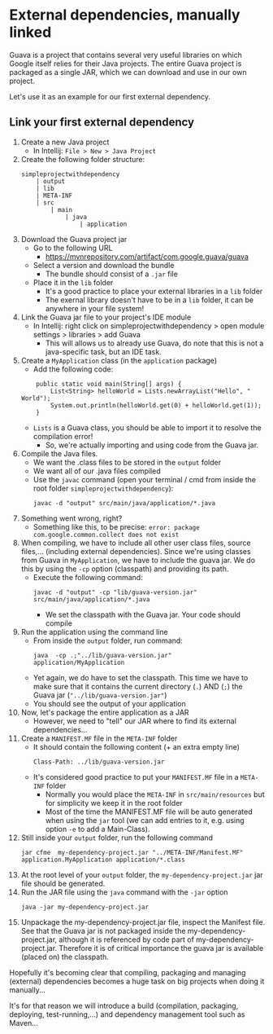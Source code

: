 # External dependencies, manually linked

Guava is a project that contains several very useful libraries on which Google itself relies for their Java projects. 
The entire Guava project is packaged as a single JAR, which we can download and use in our own project.

Let's use it as an example for our first external dependency.

## Link your first external dependency

1. Create a new Java project
    - In Intellij: ```File > New > Java Project```
2. Create the following folder structure:
    ```
    simpleprojectwithdependency
        | output
        | lib
        | META-INF
        | src
            | main
                | java
                    | application
    ```
3. Download the Guava project jar 
    - Go to the following URL
        - https://mvnrepository.com/artifact/com.google.guava/guava
    - Select a version and download the bundle
        - The bundle should consist of a ```.jar``` file
    - Place it in the ```lib``` folder
        - It's a good practice to place your external libraries in a ```lib``` folder
        - The exernal library doesn't have to be in a ```lib``` folder, it can be anywhere in your file system! 
4. Link the Guava jar file to your project's IDE module
    - In Intellij: right click on simpleprojectwithdependency > open module settings > libraries > add Guava
        - This will allows us to already use Guava, do note that this is not a java-specific task, but an IDE task.
5. Create a ```MyApplication``` class (in the ```application``` package)
    - Add the following code:
    ```
        public static void main(String[] args) {
            List<String> helloWorld = Lists.newArrayList("Hello", " World");
            System.out.println(helloWorld.get(0) + helloWorld.get(1));
        }
    ```
    - `Lists` is a Guava class, you should be able to import it to resolve the compilation error!
        - So, we're actually importing and using code from the Guava jar. 
6. Compile the Java files.
    - We want the .class files to be stored in the ```output``` folder
    - We want all of our .java files compiled
    - Use the ```javac``` command (open your terminal / cmd from inside the root folder `simpleprojectwithdependency`):
        ```
        javac -d "output" src/main/java/application/*.java
        ```
7. Something went wrong, right?
    - Something like this, to be precise: ```error: package com.google.common.collect does not exist```
8. When compiling, we have to include all other user class files, source files,... (including external dependencies).
Since we're using classes from Guava in ```MyApplication```, we have to include the guava jar. We do this by using the 
```-cp``` option (classpath) and providing its path.
    - Execute the following command:
        ```
        javac -d "output" -cp "lib/guava-version.jar" src/main/java/application/*.java
        ```
        - We set the classpath with the Guava jar. Your code should compile
9. Run the application using the command line
    - From inside the ```output``` folder, run command: 
        ```
        java  -cp .;"../lib/guava-version.jar" application/MyApplication
        ```
    - Yet again, we do have to set the classpath. This time we have to make sure that it contains 
    the current directory (`.`) AND (`;`) the Guava jar (`"../lib/guava-version.jar"`)
    - You should see the output of your application        
10. Now, let's package the entire application as a JAR
    - However, we need to "tell" our JAR where to find its external dependencies...
11. Create a ```MANIFEST.MF``` file in the ```META-INF``` folder
    - It should contain the following content (+ an extra empty line)
        ```
        Class-Path: ../lib/guava-version.jar     
        ```
    - It's considered good practice to put your ```MANIFEST.MF``` file in a ```META-INF``` folder
        - Normally you would place the ```META-INF``` in ```src/main/resources``` but for simplicity we keep it in the root folder
        - Most of the time the MANIFEST.MF file will be auto generated when using the `jar` tool (we can add entries to it, 
        e.g. using option `-e` to add a Main-Class).
12. Still inside your ```output``` folder, run the following command
    ```
    jar cfme  my-dependency-project.jar "../META-INF/Manifest.MF" application.MyApplication application/*.class
    ```
13. At the root level of your ```output``` folder, the ```my-dependency-project.jar``` jar file should be generated.
14. Run the JAR file using the ```java``` command with the ```-jar``` option
    ```
    java -jar my-dependency-project.jar
    ```
15. Unpackage the my-dependency-project.jar file, inspect the Manifest file. 
See that the Guava jar is not packaged inside the my-dependency-project.jar, although it is referenced by code part of my-dependency-project.jar.
Therefore it is of critical importance the guava jar is available (placed on) the classpath. 

Hopefully it's becoming clear that compiling, packaging and managing (external) dependencies becomes 
a huge task on big projects when doing it manually...

It's for that reason we will introduce a build (compilation, packaging, deploying, test-running,...) 
and dependency management tool such as Maven...
